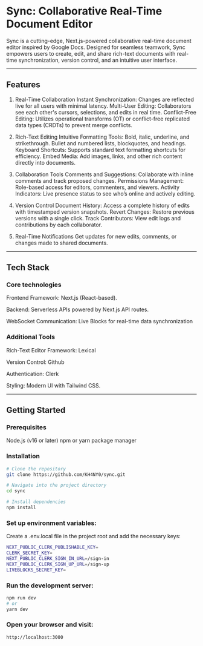 # Sync: Collaborative Real-Time Document Editor
Sync is a cutting-edge, Next.js-powered collaborative real-time document editor inspired by Google Docs. Designed for seamless teamwork, Sync empowers users to create, edit, and share rich-text documents with real-time synchronization, version control, and an intuitive user interface.

---

## Features
1. Real-Time Collaboration
Instant Synchronization: Changes are reflected live for all users with minimal latency.
Multi-User Editing: Collaborators see each other's cursors, selections, and edits in real time.
Conflict-Free Editing: Utilizes operational transforms (OT) or conflict-free replicated data types (CRDTs) to prevent merge conflicts.

3. Rich-Text Editing
Intuitive Formatting Tools:
Bold, italic, underline, and strikethrough.
Bullet and numbered lists, blockquotes, and headings.
Keyboard Shortcuts: Supports standard text formatting shortcuts for efficiency.
Embed Media: Add images, links, and other rich content directly into documents.

5. Collaboration Tools
Comments and Suggestions: Collaborate with inline comments and track proposed changes.
Permissions Management: Role-based access for editors, commenters, and viewers.
Activity Indicators: Live presence status to see who’s online and actively editing.

7. Version Control
Document History: Access a complete history of edits with timestamped version snapshots.
Revert Changes: Restore previous versions with a single click.
Track Contributors: View edit logs and contributions by each collaborator.

9. Real-Time Notifications
Get updates for new edits, comments, or changes made to shared documents.

---

## Tech Stack
### Core technologies
Frontend Framework: Next.js (React-based).

Backend: Serverless APIs powered by Next.js API routes.

WebSocket Communication: Live Blocks for real-time data synchronization 

### Additional Tools
Rich-Text Editor Framework: Lexical

Version Control: Github

Authentication: Clerk

Styling: Modern UI with Tailwind CSS.

---

## Getting Started
### Prerequisites
Node.js (v16 or later)
npm or yarn package manager

### Installation
```bash
# Clone the repository
git clone https://github.com/KH4NY0/sync.git

# Navigate into the project directory
cd sync

# Install dependencies
npm install
```

### Set up environment variables:
Create a .env.local file in the project root and add the necessary keys:
```bash
NEXT_PUBLIC_CLERK_PUBLISHABLE_KEY=
CLERK_SECRET_KEY=
NEXT_PUBLIC_CLERK_SIGN_IN_URL=/sign-in
NEXT_PUBLIC_CLERK_SIGN_UP_URL=/sign-up
LIVEBLOCKS_SECRET_KEY=
```
### Run the development server:
```bash
npm run dev
# or
yarn dev
```
### Open your browser and visit:
```bash
http://localhost:3000
```
